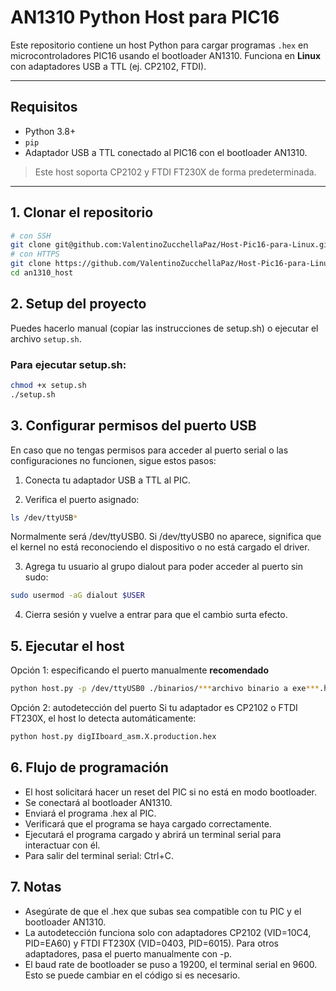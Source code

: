 # AN1310 Python Host para PIC16

Este repositorio contiene un host Python para cargar programas `.hex` en microcontroladores PIC16 usando el bootloader AN1310. Funciona en **Linux** con adaptadores USB a TTL (ej. CP2102, FTDI).

---

## Requisitos

- Python 3.8+  
- `pip`  
- Adaptador USB a TTL conectado al PIC16 con el bootloader AN1310.  

> Este host soporta CP2102 y FTDI FT230X de forma predeterminada.

---

## 1. Clonar el repositorio

```bash
# con SSH
git clone git@github.com:ValentinoZucchellaPaz/Host-Pic16-para-Linux.git
# con HTTPS
git clone https://github.com/ValentinoZucchellaPaz/Host-Pic16-para-Linux.git
cd an1310_host
```

## 2. Setup del proyecto

Puedes hacerlo manual (copiar las instrucciones de setup.sh) o ejecutar el archivo `setup.sh`.

### Para ejecutar setup.sh:

```bash
chmod +x setup.sh
./setup.sh
```

## 3. Configurar permisos del puerto USB

En caso que no tengas permisos para acceder al puerto serial o las configuraciones no funcionen, sigue estos pasos:

1. Conecta tu adaptador USB a TTL al PIC.

2. Verifica el puerto asignado:

```bash
ls /dev/ttyUSB*
```

Normalmente será /dev/ttyUSB0. Si /dev/ttyUSB0 no aparece, significa que el kernel no está reconociendo el dispositivo o no está cargado el driver.

3. Agrega tu usuario al grupo dialout para poder acceder al puerto sin sudo:

```bash
sudo usermod -aG dialout $USER
```

4. Cierra sesión y vuelve a entrar para que el cambio surta efecto.

## 5. Ejecutar el host
Opción 1: especificando el puerto manualmente **recomendado**
```bash
python host.py -p /dev/ttyUSB0 ./binarios/***archivo binario a exe***.hex
```

Opción 2: autodetección del puerto
Si tu adaptador es CP2102 o FTDI FT230X, el host lo detecta automáticamente:

```bash
python host.py digIIboard_asm.X.production.hex
```

## 6. Flujo de programación
- El host solicitará hacer un reset del PIC si no está en modo bootloader.
- Se conectará al bootloader AN1310.
- Enviará el programa .hex al PIC.
- Verificará que el programa se haya cargado correctamente.
- Ejecutará el programa cargado y abrirá un terminal serial para interactuar con él.
- Para salir del terminal serial: Ctrl+C.

## 7. Notas
- Asegúrate de que el .hex que subas sea compatible con tu PIC y el bootloader AN1310.
- La autodetección funciona solo con adaptadores CP2102 (VID=10C4, PID=EA60) y FTDI FT230X (VID=0403, PID=6015). Para otros adaptadores, pasa el puerto manualmente con -p.
- El baud rate de bootloader se puso a 19200, el terminal serial en 9600. Esto se puede cambiar en el código si es necesario.
